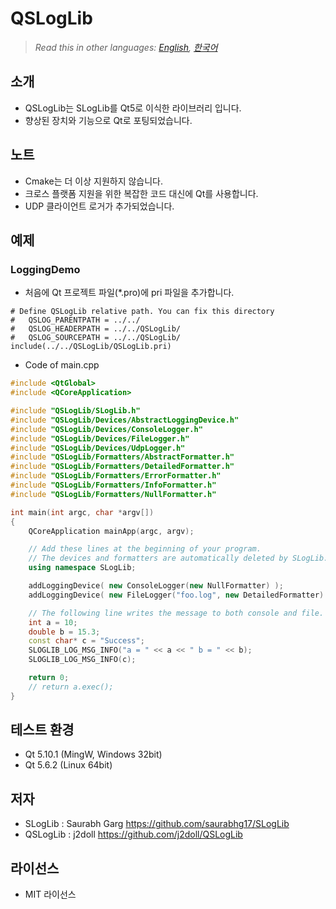 # QSLogLib

> *Read this in other languages: [English](README.md), [한국어](README.ko.md)*

## 소개
- QSLogLib는 SLogLib를 Qt5로 이식한 라이브러리 입니다. 
- 향상된 장치와 기능으로 Qt로 포팅되었습니다.

## 노트
- Cmake는 더 이상 지원하지 않습니다.
- 크로스 플랫폼 지원을 위한 복잡한 코드 대신에 Qt를 사용합니다.  
- UDP 클라이언트 로거가 추가되었습니다.

## 예제
### LoggingDemo
- 처음에 Qt 프로젝트 파일(*.pro)에 pri 파일을 추가합니다.
```
# Define QSLogLib relative path. You can fix this directory
#   QSLOG_PARENTPATH = ../../
#   QSLOG_HEADERPATH = ../../QSLogLib/
#   QSLOG_SOURCEPATH = ../../QSLogLib/
include(../../QSLogLib/QSLogLib.pri)
```
- Code of main.cpp
```cpp
#include <QtGlobal>
#include <QCoreApplication>

#include "QSLogLib/SLogLib.h"
#include "QSLogLib/Devices/AbstractLoggingDevice.h"
#include "QSLogLib/Devices/ConsoleLogger.h"
#include "QSLogLib/Devices/FileLogger.h"
#include "QSLogLib/Devices/UdpLogger.h"
#include "QSLogLib/Formatters/AbstractFormatter.h"
#include "QSLogLib/Formatters/DetailedFormatter.h"
#include "QSLogLib/Formatters/ErrorFormatter.h"
#include "QSLogLib/Formatters/InfoFormatter.h"
#include "QSLogLib/Formatters/NullFormatter.h"

int main(int argc, char *argv[])
{
    QCoreApplication mainApp(argc, argv);

    // Add these lines at the beginning of your program.
    // The devices and formatters are automatically deleted by SLogLib.
    using namespace SLogLib;

    addLoggingDevice( new ConsoleLogger(new NullFormatter) );
    addLoggingDevice( new FileLogger("foo.log", new DetailedFormatter) );

    // The following line writes the message to both console and file.
    int a = 10;
    double b = 15.3;
    const char* c = "Success";
    SLOGLIB_LOG_MSG_INFO("a = " << a << " b = " << b);
    SLOGLIB_LOG_MSG_INFO(c);

    return 0;
    // return a.exec();
}
```
## 테스트 환경
- Qt 5.10.1 (MingW, Windows 32bit)
- Qt 5.6.2 (Linux 64bit)

## 저자
- SLogLib : Saurabh Garg https://github.com/saurabhg17/SLogLib
- QSLogLib : j2doll https://github.com/j2doll/QSLogLib
	
## 라이선스
- MIT 라이선스